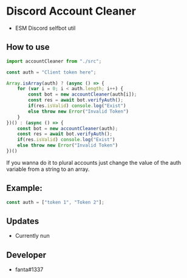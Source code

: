 # Discord Account Cleaner
* ESM Discord selfbot util


## How to use

```javascript
import accountCleaner from "./src";

const auth = "Client token here";

Array.isArray(auth) ? (async () => {
    for (var i = 0; i < auth.length; i++) {
        const bot = new accountCleaner(auth[i]);
        const res = await bot.verifyAuth();
        if(res.isValid) console.log("Exist")
        else throw new Error("Invalid Token")
    }
})() : (async () => {
    const bot = new accountCleaner(auth);
    const res = await bot.verifyAuth();
    if(res.isValid) console.log("Exist")
    else throw new Error("Invalid Token")
})()
```
 If you wanna do it to plural accounts just change the value of the auth variable from a string to an array.
 
 ## Example: 
 
 ```javascript
 const auth = ["token 1", "Token 2"];
 ```

## Updates
* Currently nun

## Developer
* fanta#1337
